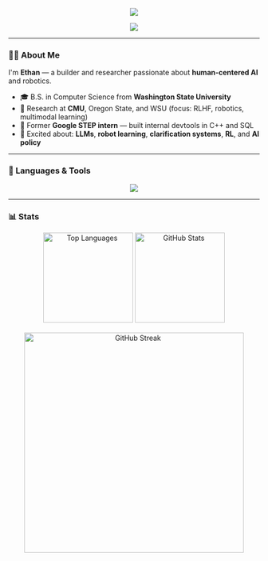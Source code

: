 <!--
CS 6515 – Intro to Graduate Algorithms

CS 7641 – Machine Learning

CS 6476 – Computer Vision

CS 7650 – Natural Language Processing

CS 7638 – AI Techniques for Robotics

CS 7637 – Knowledge-Based AI

CS 7642 – Reinforcement Learning

CS 7643 – Deep Learning

ISYE 6420 – Bayesian Statistics

CS 8803 O21: GPU Hardware and Software

---
-->
<!-- Typing Animation Banner (WSU Crimson, fixed size) -->
<p align="center">
  <img src="https://readme-typing-svg.demolab.com?font=Fira+Code&weight=500&pause=1000&color=9D2235&center=true&multiline=true&height=100&width=600&lines=Hey+there+%F0%9F%91%8B+I'm+Ethan+Villalovoz;CS+Grad+%7C+AI%2FML+Researcher+%26+Engineer;Always+down+to+collab+or+chat!" />
</p>

<!-- Static Title Banner (optional custom image) -->
<!-- If capsule-render fails again, replace this with your own uploaded image -->
<p align="center">
  <img src="https://capsule-render.vercel.app/api?type=waving&color=9D2235&height=180&section=header&text=Welcome%20to%20My%20GitHub!&fontSize=38&fontAlign=50&fontColor=f3f3f3" />
</p>

---

### 👨‍💻 About Me

I'm **Ethan** — a builder and researcher passionate about **human-centered AI** and robotics.

- 🎓 B.S. in Computer Science from **Washington State University**
- 🧪 Research at **CMU**, Oregon State, and WSU (focus: RLHF, robotics, multimodal learning)
- 💼 Former **Google STEP intern** — built internal devtools in C++ and SQL
- 🧠 Excited about: **LLMs**, **robot learning**, **clarification systems**, **RL**, and **AI policy**

<!-- 🔧 I built [ClarifyBot](https://github.com/ethanvillalovoz/clarifybot) — a robot that asks follow-up questions when human feedback is ambiguous. -->

---

### 🧰 Languages & Tools

<p align="center">
  <img src="https://skillicons.dev/icons?i=python,cpp,pytorch,tensorflow,ros,jupyter,git,docker,html,sql,github,vscode&theme=dark" />
</p>

---
<!--
### 🚀 Featured Projects

| 🧠 Project | 📝 Description | ⚙️ Tech |
|-----------|----------------|--------|
| [ACME10-HE-RAGApp](https://github.com/mollyiverson/ACME10-HE-RAGApp) | RAG-based chatbot with vector search and DBpedia knowledge graphs | FAISS, OpenAI, FastAPI |

---
-->
### 📊 Stats

<div align="center">
  <img height="180" src="https://github-readme-stats.vercel.app/api/top-langs/?username=ethanvillalovoz&layout=compact&theme=dark&title_color=9D2235&text_color=f3f3f3&bg_color=10151a&border_radius=10&hide_border=false&cache_seconds=1800" alt="Top Languages" />

  <img height="180" src="https://github-readme-stats.vercel.app/api?username=ethanvillalovoz&count_private=true&show_icons=true&theme=dark&title_color=9D2235&icon_color=C94F5C&text_color=f3f3f3&bg_color=10151a&hide_border=false&rank_icon=github&border_radius=10" alt="GitHub Stats" />
</div>

<br/>

<div align="center">
  <img width="440" src="https://github-readme-streak-stats.herokuapp.com/?user=ethanvillalovoz&count_private=true&theme=dark&ring=9D2235&currStreakLabel=C94F5C&background=10151a&hide_border=false&border_radius=10&card_width=495" alt="GitHub Streak" />
</div>

<!--
------------------------------------------------------------------------------------------------------------------------
What each readme project should have

Section

Tips

Badges

Also known as shields. Highlight information about the project, for example downloads or build status

Introduction

Keep this short about the goal of the project

Description

Go into more details about the project

Visuals

This will really help your README and project standout, use screenshots or animated gifs

Prerequisites / requirements

What the user is required to have already installed, for example Docker

Technologies used in the project

Projects usually use a lot of libraries and frameworks, an exhaustive list is not required. However, it is useful to list the main technologies, for example React with TailwindCSS

QuickStart guide

How people can get started with the basics, this needs to be straight forward and the path for least resistance

Advanced usage

How people can do more with your project

Configuration

This can be from private keys and tokens to customizing the project

Automated test

This will give confidence that the project is working locally with the relevant dependencies

Roadmap

What features are coming up, this can be a list or table, but also have a look at Github Project boards (GitHub themselves use this for their roadmap)

Contribution

GitHub does allow for a specific CONTRIBUTORS.md file, however a brief overview in the README could be useful
------------------------------------------------------------------------------------------------------------------------
-->

<!--
------------------------------------------------------------------------------------------------------------------------
Folder Structure:

Most projects have a similar based folder structure of:

src/

tests/

.gitignore

LICENSE

README.md

...
------------------------------------------------------------------------------------------------------------------------
-->

<!--
------------------------------------------------------------------------------------------------------------------------
Documanetation advice:

The README should include:

What the project goals are

What does it look like

What are the prerequisites that are required (for example node v12+)

As the README grows, it is recommended to use the docs/ folder to have it separated into sections.
------------------------------------------------------------------------------------------------------------------------
-->

<!--
------------------------------------------------------------------------------------------------------------------------
Architecture
SOLID principles improve project maintainability by decoupling, reducing duplication and encouraging re-use.

Principle

Abbreviation

Description

Single Responsibility Principle

SRP

Class should only have one job

Open / Closed Principle

OCP

Classes should be open for extension and closed for modification 

Liskov substitution principle

LSP

Every concrete class should be substitutable for their parent class

Interface segregation principle

ISP

Interfaces should be specific and not general

Dependency Inversion Principle

DIP

Depend on abstractions rather than concrete classes
------------------------------------------------------------------------------------------------------------------------
-->

